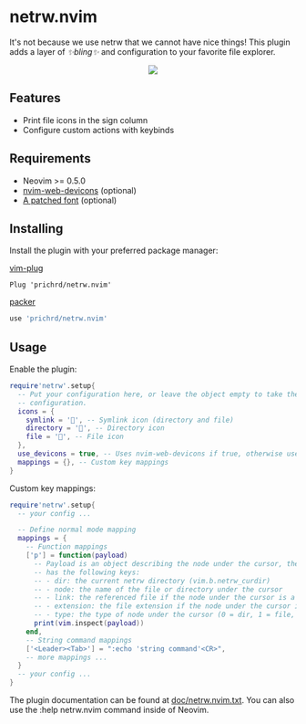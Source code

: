 # netrw.nvim

It's not because we use netrw that we cannot have nice things! This plugin adds
a layer of *✨bling✨* and configuration to your favorite file explorer.

<p align="center">
<img src="https://user-images.githubusercontent.com/3706527/203861361-2bead1ca-a8d2-46bf-b7ed-28ebc3b0589e.png">
</p>

## Features

- Print file icons in the sign column
- Configure custom actions with keybinds

## Requirements

- Neovim >= 0.5.0
- [nvim-web-devicons](https://github.com/nvim-tree/nvim-web-devicons) (optional)
- [A patched font](https://www.nerdfonts.com/) (optional)

## Installing

Install the plugin with your preferred package manager:

[vim-plug](https://github.com/junegunn/vim-plug)

```vim
Plug 'prichrd/netrw.nvim'
```

[packer](https://github.com/wbthomason/packer.nvim)

```lua
use 'prichrd/netrw.nvim'
```

## Usage

Enable the plugin:

```lua
require'netrw'.setup{
  -- Put your configuration here, or leave the object empty to take the default
  -- configuration.
  icons = {
    symlink = '', -- Symlink icon (directory and file)
    directory = '', -- Directory icon
    file = '', -- File icon
  },
  use_devicons = true, -- Uses nvim-web-devicons if true, otherwise use the file icon specified above
  mappings = {}, -- Custom key mappings
}
```

Custom key mappings:

```lua
require'netrw'.setup{
  -- your config ...

  -- Define normal mode mapping
  mappings = {
    -- Function mappings
    ['p'] = function(payload)
      -- Payload is an object describing the node under the cursor, the object
      -- has the following keys:
      -- - dir: the current netrw directory (vim.b.netrw_curdir)
      -- - node: the name of the file or directory under the cursor
      -- - link: the referenced file if the node under the cursor is a symlink
      -- - extension: the file extension if the node under the cursor is a file
      -- - type: the type of node under the cursor (0 = dir, 1 = file, 2 = symlink)
      print(vim.inspect(payload))
    end,
    -- String command mappings
    ['<Leader><Tab>'] = ":echo 'string command'<CR>",
    -- more mappings ...
  }
  -- your config ...
}
```

The plugin documentation can be found at [doc/netrw.nvim.txt](doc/netrw.nvim.txt).
You can also use the :help netrw.nvim command inside of Neovim.
